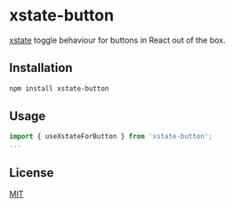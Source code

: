 # xstate-button

[xstate](https://github.com/davidkpiano/xstate) toggle behaviour for buttons in React out of the box.

## Installation

```bash
npm install xstate-button
```

## Usage

```js
import { useXstateForButton } from 'xstate-button';
...
```

## License
[MIT](https://choosealicense.com/licenses/mit/)